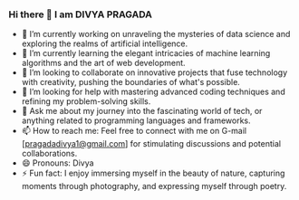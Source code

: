 ### Hi there 👋 I am DIVYA PRAGADA 

- 🔭 I’m currently working on unraveling the mysteries of data science and exploring the realms of artificial intelligence.
- 🌱 I’m currently learning the elegant intricacies of machine learning algorithms and the art of web development.
- 👯 I’m looking to collaborate on innovative projects that fuse technology with creativity, pushing the boundaries of what's possible.
- 🤔 I’m looking for help with mastering advanced coding techniques and refining my problem-solving skills.
- 💬 Ask me about my journey into the fascinating world of tech, or anything related to programming languages and frameworks.
- 📫 How to reach me: Feel free to connect with me on G-mail [pragadadivya1@gmail.com] for stimulating discussions and potential collaborations.
- 😄 Pronouns: Divya
- ⚡ Fun fact: I enjoy immersing myself in the beauty of nature, capturing moments through photography, and expressing myself through poetry.
